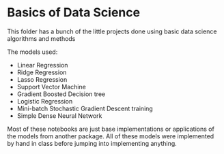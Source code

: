 # Basics of Data Science

This folder has a bunch of the little projects done using basic data science algorithms and methods

The models used:
* Linear Regression
* Ridge Regression
* Lasso Regression
* Support Vector Machine 
* Gradient Boosted Decision tree
* Logistic Regression
* Mini-batch Stochastic Gradient Descent training
* Simple Dense Neural Network


Most of these notebooks are just base implementations or applications of the models from another package. All of 
these models were implemented by hand in class before jumping into implementing anything.
